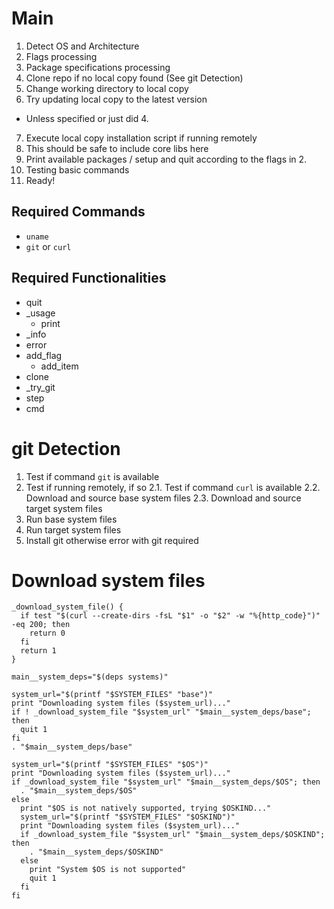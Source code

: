 # Main

1. Detect OS and Architecture
2. Flags processing
3. Package specifications processing
4. Clone repo if no local copy found (See git Detection)
5. Change working directory to local copy
6. Try updating local copy to the latest version
  - Unless specified or just did 4.
7. Execute local copy installation script if running remotely
8. This should be safe to include core libs here
9. Print available packages / setup and quit according to the flags in 2.
10. Testing basic commands
11. Ready!

## Required Commands

- `uname`
- `git` or `curl`

## Required Functionalities

- quit
- _usage
  - print
- _info
- error
- add_flag
  - add_item
- clone
- _try_git
- step
- cmd

# git Detection

1. Test if command `git` is available
2. Test if running remotely, if so
  2.1. Test if command `curl` is available
  2.2. Download and source base system files
  2.3. Download and source target system files
3. Run base system files
4. Run target system files
5. Install git otherwise error with git required

# Download system files

```
_download_system_file() {
  if test "$(curl --create-dirs -fsL "$1" -o "$2" -w "%{http_code}")" -eq 200; then
    return 0
  fi
  return 1
}
```

```
main__system_deps="$(deps systems)"

system_url="$(printf "$SYSTEM_FILES" "base")"
print "Downloading system files ($system_url)..."
if ! _download_system_file "$system_url" "$main__system_deps/base"; then
  quit 1
fi
. "$main__system_deps/base"

system_url="$(printf "$SYSTEM_FILES" "$OS")"
print "Downloading system files ($system_url)..."
if _download_system_file "$system_url" "$main__system_deps/$OS"; then
  . "$main__system_deps/$OS"
else
  print "$OS is not natively supported, trying $OSKIND..."
  system_url="$(printf "$SYSTEM_FILES" "$OSKIND")"
  print "Downloading system files ($system_url)..."
  if _download_system_file "$system_url" "$main__system_deps/$OSKIND"; then
    . "$main__system_deps/$OSKIND"
  else
    print "System $OS is not supported"
    quit 1
  fi
fi
```
